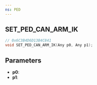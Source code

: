 ```yaml
---
ns: PED
---
```

## SET_PED_CAN_ARM_IK

```c
// 0x6C3B4D6D13B4C841
void SET_PED_CAN_ARM_IK(Any p0, Any p1);
```

## Parameters
* **p0**:
* **p1**:
